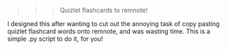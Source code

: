 
>>> Quizlet flashcards to remnote!

I designed this after wanting to cut out the annoying task of copy pasting quizlet flashcard words onto remnote, and was wasting time.
This is a simple .py script to do it, for you!
